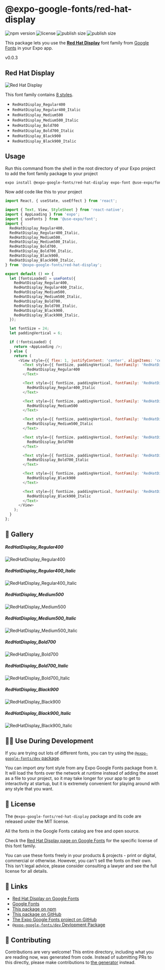 # @expo-google-fonts/red-hat-display

![npm version](https://flat.badgen.net/npm/v/@expo-google-fonts/red-hat-display)
![license](https://flat.badgen.net/github/license/expo/google-fonts)
![publish size](https://flat.badgen.net/packagephobia/install/@expo-google-fonts/red-hat-display)
![publish size](https://flat.badgen.net/packagephobia/publish/@expo-google-fonts/red-hat-display)

This package lets you use the [**Red Hat Display**](https://fonts.google.com/specimen/Red+Hat+Display) font family from [Google Fonts](https://fonts.google.com/) in your Expo app.

v0.0.3

## Red Hat Display

![Red Hat Display](./font-family.png)

This font family contains [8 styles](#-gallery).

- `RedHatDisplay_Regular400`
- `RedHatDisplay_Regular400_Italic`
- `RedHatDisplay_Medium500`
- `RedHatDisplay_Medium500_Italic`
- `RedHatDisplay_Bold700`
- `RedHatDisplay_Bold700_Italic`
- `RedHatDisplay_Black900`
- `RedHatDisplay_Black900_Italic`

## Usage

Run this command from the shell in the root directory of your Expo project to add the font family package to your project
```sh
expo install @expo-google-fonts/red-hat-display expo-font @use-expo/font
```

Now add code like this to your project
```js
import React, { useState, useEffect } from 'react';

import { Text, View, StyleSheet } from 'react-native';
import { AppLoading } from 'expo';
import { useFonts } from '@use-expo/font';
import {
  RedHatDisplay_Regular400,
  RedHatDisplay_Regular400_Italic,
  RedHatDisplay_Medium500,
  RedHatDisplay_Medium500_Italic,
  RedHatDisplay_Bold700,
  RedHatDisplay_Bold700_Italic,
  RedHatDisplay_Black900,
  RedHatDisplay_Black900_Italic,
} from '@expo-google-fonts/red-hat-display';

export default () => {
  let [fontsLoaded] = useFonts({
    RedHatDisplay_Regular400,
    RedHatDisplay_Regular400_Italic,
    RedHatDisplay_Medium500,
    RedHatDisplay_Medium500_Italic,
    RedHatDisplay_Bold700,
    RedHatDisplay_Bold700_Italic,
    RedHatDisplay_Black900,
    RedHatDisplay_Black900_Italic,
  });

  let fontSize = 24;
  let paddingVertical = 6;

  if (!fontsLoaded) {
    return <AppLoading />;
  } else {
    return (
      <View style={{ flex: 1, justifyContent: 'center', alignItems: 'center' }}>
        <Text style={{ fontSize, paddingVertical, fontFamily: 'RedHatDisplay_Regular400' }}>
          RedHatDisplay_Regular400
        </Text>

        <Text style={{ fontSize, paddingVertical, fontFamily: 'RedHatDisplay_Regular400_Italic' }}>
          RedHatDisplay_Regular400_Italic
        </Text>

        <Text style={{ fontSize, paddingVertical, fontFamily: 'RedHatDisplay_Medium500' }}>
          RedHatDisplay_Medium500
        </Text>

        <Text style={{ fontSize, paddingVertical, fontFamily: 'RedHatDisplay_Medium500_Italic' }}>
          RedHatDisplay_Medium500_Italic
        </Text>

        <Text style={{ fontSize, paddingVertical, fontFamily: 'RedHatDisplay_Bold700' }}>
          RedHatDisplay_Bold700
        </Text>

        <Text style={{ fontSize, paddingVertical, fontFamily: 'RedHatDisplay_Bold700_Italic' }}>
          RedHatDisplay_Bold700_Italic
        </Text>

        <Text style={{ fontSize, paddingVertical, fontFamily: 'RedHatDisplay_Black900' }}>
          RedHatDisplay_Black900
        </Text>

        <Text style={{ fontSize, paddingVertical, fontFamily: 'RedHatDisplay_Black900_Italic' }}>
          RedHatDisplay_Black900_Italic
        </Text>
      </View>
    );
  }
};

```

## 🔡 Gallery

##### RedHatDisplay_Regular400
![RedHatDisplay_Regular400](./675f7abfa369dc6992d9baf79751a6887711f613b7b4783502dbc42d135ad755.ttf.png)

##### RedHatDisplay_Regular400_Italic
![RedHatDisplay_Regular400_Italic](./2e8b90fd9cbce501f652d35b743083be439853e2ee98669ec4885ca518c7fb30.ttf.png)

##### RedHatDisplay_Medium500
![RedHatDisplay_Medium500](./93f27cfcf7823481e7194e5feb84bb5724ae4d872ae2d45469fe2732eb1ffbba.ttf.png)

##### RedHatDisplay_Medium500_Italic
![RedHatDisplay_Medium500_Italic](./fde77be04a3ff0a0162557ffb4a34ea35bfc2b6d6221ea52f4784ee861d23115.ttf.png)

##### RedHatDisplay_Bold700
![RedHatDisplay_Bold700](./7897d54780c1af5e3be81c46c850d6cf5cab921a6d3b9b6f01bc53832a8fba74.ttf.png)

##### RedHatDisplay_Bold700_Italic
![RedHatDisplay_Bold700_Italic](./7d663aae94b1599f6acc3c66f68bd11753c1f0065a6dfd808229663939991c88.ttf.png)

##### RedHatDisplay_Black900
![RedHatDisplay_Black900](./f3fa64617097c3954eacdd21e4502eb79d00053e29ca37b5e0047cf0e3d49aaa.ttf.png)

##### RedHatDisplay_Black900_Italic
![RedHatDisplay_Black900_Italic](./ea4b150dc2f0ba9a550b1a93217bc8dd275a6534aca092096abff10a4751dab1.ttf.png)


## 👩‍💻 Use During Development

If you are trying out lots of different fonts, you can try using the [`@expo-google-fonts/dev` package](https://github.com/expo/google-fonts/tree/master/font-packages/dev#readme).

You can import *any* font style from any Expo Google Fonts package from it. It will load the fonts
over the network at runtime instead of adding the asset as a file to your project, so it may take longer
for your app to get to interactivity at startup, but it is extremely convenient
for playing around with any style that you want.

## 📖 License

The `@expo-google-fonts/red-hat-display` package and its code are released under the MIT license.

All the fonts in the Google Fonts catalog are free and open source.

Check the [Red Hat Display page on Google Fonts](https://fonts.google.com/specimen/Red+Hat+Display) for the specific license of this font family.

You can use these fonts freely in your products & projects - print or digital, commercial or otherwise. However, you can't sell the fonts on their own. This isn't legal advice, please consider consulting a lawyer and see the full license for all details.

## 🔗 Links

- [Red Hat Display on Google Fonts](https://fonts.google.com/specimen/Red+Hat+Display)
- [Google Fonts](https://fonts.google.com/)
- [This package on npm](https://www.npmjs.com/package/@expo-google-fonts/red-hat-display)
- [This package on GitHub](https://github.com/expo/google-fonts/tree/master/font-packages/red-hat-display)
- [The Expo Google Fonts project on GitHub](https://github.com/expo/google-fonts)
- [`@expo-google-fonts/dev` Devlopment Package](https://github.com/expo/google-fonts/tree/master/font-packages/dev)


## 🤝 Contributing

Contributions are very welcome! This entire directory, including what you are reading now, was generated from code. Instead of submitting PRs to this directly, please make contributions to [the generator](https://github.com/expo/google-fonts/tree/master/packages/generator) instead.
